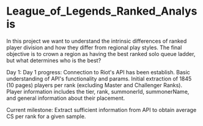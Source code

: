# League_of_Legends_Ranked_Analysis
In this project we want to understand the intrinsic differences of ranked player division and how they differ from regional play styles. The final objective is to crown a region as having the best ranked solo queue ladder, but what determines who is the best?

Day 1:
Day 1 progress: Connection to Riot's API has been establish. Basic understanding of API's functionality and params. Initial extraction of 1845 (10 pages) players per rank (excluding Master and Challenger Ranks). Player information includes the tier, rank, summonerId, summonerName, and general information about their placement.

Current milestone: Extract sufficient information from API to obtain average CS per rank for a given sample.
